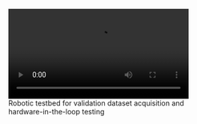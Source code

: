 
<figure>
  <video controls width="85%">
    <source src="videos/SnT_robotic_testbed.mp4" type="video/mp4">
    Your browser does not support the video tag.
  </video>
  <figcaption>
    <div style="width:85%">
      Robotic testbed for validation dataset acquisition and hardware-in-the-loop testing
    </div>
  </figcaption>
</figure>